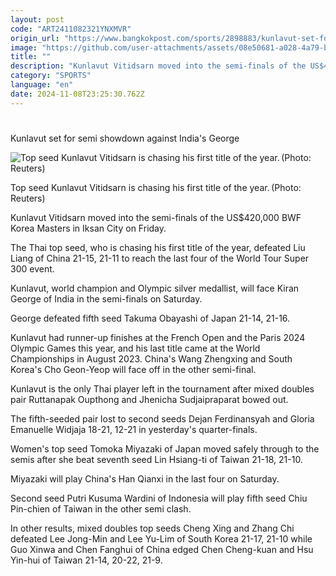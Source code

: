 ```yaml
---
layout: post
code: "ART2411082321YNXMVR"
origin_url: "https://www.bangkokpost.com/sports/2898883/kunlavut-set-for-semi-showdown-against-indias-george"
image: "https://github.com/user-attachments/assets/08e50681-a028-4a79-b6d2-1ffc633ea5df"
title: ""
description: "Kunlavut Vitidsarn moved into the semi-finals of the US$420,000 BWF Korea Masters in Iksan City on Friday."
category: "SPORTS"
language: "en"
date: 2024-11-08T23:25:30.762Z
---
```


# 

Kunlavut set for semi showdown against India's George

![Top seed Kunlavut Vitidsarn is chasing his first title of the year. (Photo: Reuters)](https://github.com/user-attachments/assets/a243fdcc-5bb3-4db4-ad2c-12cf42881dad)

Top seed Kunlavut Vitidsarn is chasing his first title of the year. (Photo: Reuters)

Kunlavut Vitidsarn moved into the semi-finals of the US$420,000 BWF Korea Masters in Iksan City on Friday.

The Thai top seed, who is chasing his first title of the year, defeated Liu Liang of China 21-15, 21-11 to reach the last four of the World Tour Super 300 event.

Kunlavut, world champion and Olympic silver medallist, will face Kiran George of India in the semi-finals on Saturday.

George defeated fifth seed Takuma Obayashi of Japan 21-14, 21-16.

Kunlavut had runner-up finishes at the French Open and the Paris 2024 Olympic Games this year, and his last title came at the World Championships in August 2023. China's Wang Zhengxing and South Korea's Cho Geon-Yeop will face off in the other semi-final.

Kunlavut is the only Thai player left in the tournament after mixed doubles pair Ruttanapak Oupthong and Jhenicha Sudjaipraparat bowed out.

The fifth-seeded pair lost to second seeds Dejan Ferdinansyah and Gloria Emanuelle Widjaja 18-21, 12-21 in yesterday's quarter-finals.

Women's top seed Tomoka Miyazaki of Japan moved safely through to the semis after she beat seventh seed Lin Hsiang-ti of Taiwan 21-18, 21-10.

Miyazaki will play China's Han Qianxi in the last four on Saturday.

Second seed Putri Kusuma Wardini of Indonesia will play fifth seed Chiu Pin-chien of Taiwan in the other semi clash.

In other results, mixed doubles top seeds Cheng Xing and Zhang Chi defeated Lee Jong-Min and Lee Yu-Lim of South Korea 21-17, 21-10 while Guo Xinwa and Chen Fanghui of China edged Chen Cheng-kuan and Hsu Yin-hui of Taiwan 21-14, 20-22, 21-9.